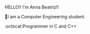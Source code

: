 HELLO!! 
I'm Anna Beatriz!!

👾I am a Computer Engineering student.

:octocat:Programmer in C and C++
 
